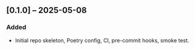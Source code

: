 ## [0.1.0] – 2025-05-08
### Added
- Initial repo skeleton, Poetry config, CI, pre-commit hooks, smoke test. 